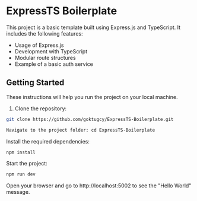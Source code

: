 # ExpressTS Boilerplate

This project is a basic template built using Express.js and TypeScript. It includes the following features:

- Usage of Express.js
- Development with TypeScript
- Modular route structures
- Example of a basic auth service
  
## Getting Started

These instructions will help you run the project on your local machine.

1. Clone the repository:

```bash
git clone https://github.com/goktugcy/ExpressTS-Boilerplate.git
```

```bash 
Navigate to the project folder: cd ExpressTS-Boilerplate
```

Install the required dependencies:

```bash
npm install
```

Start the project: 
```bash
npm run dev
```

Open your browser and go to http://localhost:5002 to see the "Hello World" message.
